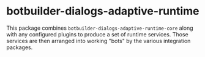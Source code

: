 # botbuilder-dialogs-adaptive-runtime

This package combines `botbuilder-dialogs-adaptive-runtime-core` along with any configured plugins
to produce a set of runtime services. Those services are then arranged into working "bots" by the
various integration packages.